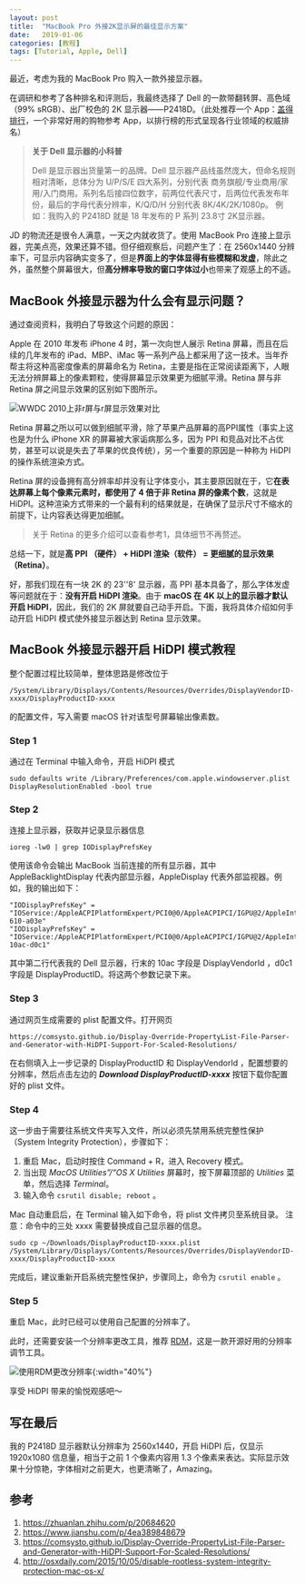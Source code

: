 ```yaml
---
layout: post
title:  "MacBook Pro 外接2K显示屏的最佳显示方案"
date:   2019-01-06
categories: [教程]
tags: [Tutorial, Apple, Dell]
---
```


最近，考虑为我的 MacBook Pro 购入一款外接显示器。

在调研和参考了各种排名和评测后，我最终选择了 Dell 的一款带翻转屏、高色域（99% sRGB）、出厂校色的 2K 显示器——P2418D。（此处推荐一个 App：[盖得排行](https://www.guiderank.org/)，一个非常好用的购物参考 App，以排行榜的形式呈现各行业领域的权威排名）

> **关于 Dell 显示器的小科普**
>
> Dell 是显示器出货量第一的品牌。Dell 显示器产品线虽然庞大，但命名规则相对清晰，总体分为 U/P/S/E 四大系列，分别代表 商务旗舰/专业商用/家用/入门商用。系列名后接四位数字，前两位代表尺寸，后两位代表发布年份，最后的字母代表分辨率，K/Q/D/H 分别代表 8K/4K/2K/1080p。
> 例如：我购入的 P2418D 就是 18 年发布的 P 系列 23.8寸 2K显示器。

JD 的物流还是很令人满意，一天之内就收货了。使用 MacBook Pro 连接上显示器，完美点亮，效果还算不错。但仔细观察后，问题产生了：在 2560x1440 分辨率下，可显示内容确实变多了，但是**界面上的字体显得有些模糊和发虚**，除此之外，虽然整个屏幕很大，但**高分辨率导致的窗口字体过小**也带来了观感上的不适。

## MacBook 外接显示器为什么会有显示问题？
通过查阅资料，我明白了导致这个问题的原因：

Apple 在 2010 年发布 iPhone 4 时，第一次向世人展示 Retina 屏幕，而且在后续的几年发布的 iPad、MBP、iMac 等一系列产品上都采用了这一技术。当年乔帮主将这种高密度像素的屏幕命名为 Retina，主要是指在正常阅读距离下，人眼无法分辨屏幕上的像素颗粒，使得屏幕显示效果更为细腻平滑。Retina 屏与非 Retina 屏之间显示效果的区别如下图所示。

![WWDC 2010上非r屏与r屏显示效果对比](https://ws3.sinaimg.cn/large/006tKfTcly1g0vsvfsofej30hs0a074m.jpg)

Retina 屏幕之所以可以做到细腻平滑，除了苹果产品屏幕的高PPI属性（事实上这也是为什么 iPhone XR 的屏幕被大家诟病那么多，因为 PPI 和竞品对比不占优势，甚至可以说是失去了苹果的优良传统），另一个重要的原因是一种称为 HiDPI 的操作系统渲染方式。

Retina 屏的设备拥有高分辨率却并没有让字体变小，其主要原因就在于，它**在表达屏幕上每个像素元素时，都使用了 4 倍于非 Retina 屏的像素个数**，这就是 HiDPI。这种渲染方式带来的一个最有利的结果就是，在确保了显示尺寸不缩水的前提下，让内容表达得更加细腻。

>关于 Retina 的更多介绍可以查看参考1，具体细节不再赘述。

总结一下，就是**高 PPI （硬件） + HiDPI 渲染（软件） = 更细腻的显示效果（Retina）**。

好，那我们现在有一块 2K 的 23''8' 显示器，高 PPI 基本具备了，那么字体发虚等问题就在于：**没有开启 HiDPI 渲染**。由于 **macOS 在 4K 以上的显示器才默认开启 HiDPI**，因此，我们的 2K 屏就要自己动手开启。下面，我将具体介绍如何手动开启 HiDPI 模式使外接显示器达到 Retina 显示效果。

## MacBook 外接显示器开启 HiDPI 模式教程
整个配置过程比较简单，整体思路是修改位于 
```
/System/Library/Displays/Contents/Resources/Overrides/DisplayVendorID-xxxx/DisplayProductID-xxxx
```
的配置文件，写入需要 macOS 针对该型号屏幕输出像素数。

### Step 1 

通过在 Terminal 中输入命令，开启 HiDPI 模式

```
sudo defaults write /Library/Preferences/com.apple.windowserver.plist DisplayResolutionEnabled -bool true
```

### Step 2 

连接上显示器，获取并记录显示器信息

```
ioreg -lw0 | grep IODisplayPrefsKey
```

使用该命令会输出 MacBook 当前连接的所有显示器，其中 AppleBacklightDisplay 代表内部显示器，AppleDisplay 代表外部监视器。例如，我的输出如下：

```
"IODisplayPrefsKey" = "IOService:/AppleACPIPlatformExpert/PCI0@0/AppleACPIPCI/IGPU@2/AppleIntelFramebuffer@0/display0/AppleBacklightDisplay-610-a03e"
"IODisplayPrefsKey" = "IOService:/AppleACPIPlatformExpert/PCI0@0/AppleACPIPCI/IGPU@2/AppleIntelFramebuffer@2/display0/AppleDisplay-10ac-d0c1"
```

其中第二行代表我的 Dell 显示器，行末的 10ac 字段是 DisplayVendorId ，d0c1 字段是 DisplayProductID。将这两个参数记录下来。

### Step 3 
通过网页生成需要的 plist 配置文件。打开网页

```
https://comsysto.github.io/Display-Override-PropertyList-File-Parser-and-Generator-with-HiDPI-Support-For-Scaled-Resolutions/ 
```

在右侧填入上一步记录的 DisplayProductID 和 DisplayVendorId ，配置想要的分辨率，然后点击左边的 ***Download DisplayProductID-xxxx*** 按钮下载你配置好的 plist 文件。

### Step 4
这一步由于需要往系统文件夹写入文件，所以必须先禁用系统完整性保护（System Integrity Protection），步骤如下：
1. 重启 Mac，启动时按住 Command + R，进入 Recovery 模式。
2. 当出现 *MacOS Utilities”/“OS X Utilities* 屏幕时，按下屏幕顶部的 *Utilities* 菜单，然后选择 *Terminal*。
3. 输入命令 `csrutil disable; reboot` 。

Mac 自动重启后，在 Terminal 输入如下命令，将 plist 文件拷贝至系统目录。
注意：命令中的三处 xxxx 需要替换成自己显示器的信息。

```
sudo cp ~/Downloads/DisplayProductID-xxxx.plist /System/Library/Displays/Contents/Resources/Overrides/DisplayVendorID-xxxx/DisplayProductID-xxxx
```

完成后，建议重新开启系统完整性保护，步骤同上，命令为 `csrutil enable` 。

### Step 5
重启 Mac，此时已经可以使用自己配置的分辨率了。

此时，还需要安装一个分辨率更改工具，推荐 [RDM](https://github.com/avibrazil/RDM)，这是一款开源好用的分辨率调节工具。

![使用RDM更改分辨率](https://ws4.sinaimg.cn/large/006tKfTcly1g0vswndgh0j30im0lmwi3.jpg){:width="40%"}


享受 HiDPI 带来的愉悦观感吧～

## 写在最后
我的 P2418D 显示器默认分辨率为 2560x1440，开启 HiDPI 后，仅显示 1920x1080 信息量，相当于之前 1 个像素内容用 1.3 个像素来表达。实际显示效果十分惊艳，字体相对之前更大，也更清晰了，Amazing。


## 参考
1. https://zhuanlan.zhihu.com/p/20684620
2. https://www.jianshu.com/p/4ea389848679
3. https://comsysto.github.io/Display-Override-PropertyList-File-Parser-and-Generator-with-HiDPI-Support-For-Scaled-Resolutions/
4. http://osxdaily.com/2015/10/05/disable-rootless-system-integrity-protection-mac-os-x/


